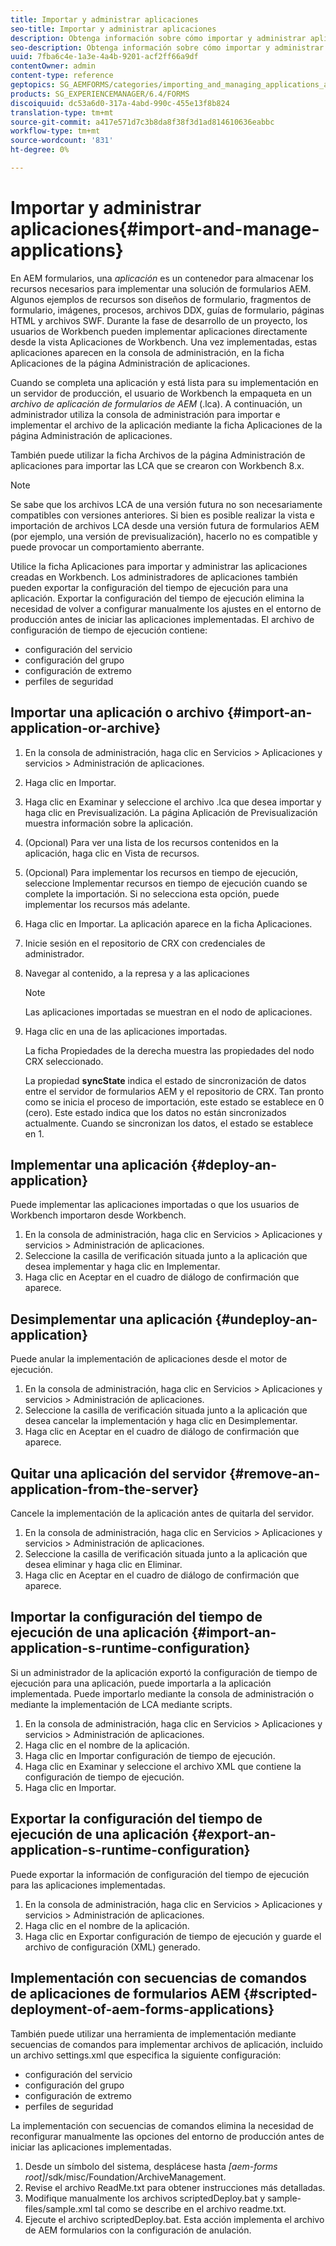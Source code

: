```yaml
---
title: Importar y administrar aplicaciones
seo-title: Importar y administrar aplicaciones
description: Obtenga información sobre cómo importar y administrar aplicaciones.
seo-description: Obtenga información sobre cómo importar y administrar aplicaciones.
uuid: 7fba6c4e-1a3e-4a4b-9201-acf2ff66a9df
contentOwner: admin
content-type: reference
geptopics: SG_AEMFORMS/categories/importing_and_managing_applications_and_archives
products: SG_EXPERIENCEMANAGER/6.4/FORMS
discoiquuid: dc53a6d0-317a-4abd-990c-455e13f8b824
translation-type: tm+mt
source-git-commit: a417e571d7c3b8da8f38f3d1ad814610636eabbc
workflow-type: tm+mt
source-wordcount: '831'
ht-degree: 0%

---
```



# Importar y administrar aplicaciones{#import-and-manage-applications}

En AEM formularios, una *aplicación* es un contenedor para almacenar los recursos necesarios para implementar una solución de formularios AEM. Algunos ejemplos de recursos son diseños de formulario, fragmentos de formulario, imágenes, procesos, archivos DDX, guías de formulario, páginas HTML y archivos SWF. Durante la fase de desarrollo de un proyecto, los usuarios de Workbench pueden implementar aplicaciones directamente desde la vista Aplicaciones de Workbench. Una vez implementadas, estas aplicaciones aparecen en la consola de administración, en la ficha Aplicaciones de la página Administración de aplicaciones.

Cuando se completa una aplicación y está lista para su implementación en un servidor de producción, el usuario de Workbench la empaqueta en un *archivo de aplicación de formularios de AEM* (.lca). A continuación, un administrador utiliza la consola de administración para importar e implementar el archivo de la aplicación mediante la ficha Aplicaciones de la página Administración de aplicaciones.

También puede utilizar la ficha Archivos de la página Administración de aplicaciones para importar las LCA que se crearon con Workbench 8.x.

>[!NOTE]
>
>Se sabe que los archivos LCA de una versión futura no son necesariamente compatibles con versiones anteriores. Si bien es posible realizar la vista e importación de archivos LCA desde una versión futura de formularios AEM (por ejemplo, una versión de previsualización), hacerlo no es compatible y puede provocar un comportamiento aberrante.

Utilice la ficha Aplicaciones para importar y administrar las aplicaciones creadas en Workbench. Los administradores de aplicaciones también pueden exportar la configuración del tiempo de ejecución para una aplicación. Exportar la configuración del tiempo de ejecución elimina la necesidad de volver a configurar manualmente los ajustes en el entorno de producción antes de iniciar las aplicaciones implementadas. El archivo de configuración de tiempo de ejecución contiene:

* configuración del servicio
* configuración del grupo
* configuración de extremo
* perfiles de seguridad

## Importar una aplicación o archivo {#import-an-application-or-archive}

1. En la consola de administración, haga clic en Servicios > Aplicaciones y servicios > Administración de aplicaciones.
1. Haga clic en Importar.
1. Haga clic en Examinar y seleccione el archivo .lca que desea importar y haga clic en Previsualización. La página Aplicación de Previsualización muestra información sobre la aplicación.
1. (Opcional) Para ver una lista de los recursos contenidos en la aplicación, haga clic en Vista de recursos.
1. (Opcional) Para implementar los recursos en tiempo de ejecución, seleccione Implementar recursos en tiempo de ejecución cuando se complete la importación. Si no selecciona esta opción, puede implementar los recursos más adelante.
1. Haga clic en Importar. La aplicación aparece en la ficha Aplicaciones.
1. Inicie sesión en el repositorio de CRX con credenciales de administrador.
1. Navegar al contenido, a la represa y a las aplicaciones

   >[!NOTE]
   >
   >Las aplicaciones importadas se muestran en el nodo de aplicaciones.

1. Haga clic en una de las aplicaciones importadas.

   La ficha Propiedades de la derecha muestra las propiedades del nodo CRX seleccionado.

   La propiedad **syncState** indica el estado de sincronización de datos entre el servidor de formularios AEM y el repositorio de CRX. Tan pronto como se inicia el proceso de importación, este estado se establece en 0 (cero). Este estado indica que los datos no están sincronizados actualmente. Cuando se sincronizan los datos, el estado se establece en 1.

## Implementar una aplicación {#deploy-an-application}

Puede implementar las aplicaciones importadas o que los usuarios de Workbench importaron desde Workbench.

1. En la consola de administración, haga clic en Servicios > Aplicaciones y servicios > Administración de aplicaciones.
1. Seleccione la casilla de verificación situada junto a la aplicación que desea implementar y haga clic en Implementar.
1. Haga clic en Aceptar en el cuadro de diálogo de confirmación que aparece.

## Desimplementar una aplicación {#undeploy-an-application}

Puede anular la implementación de aplicaciones desde el motor de ejecución.

1. En la consola de administración, haga clic en Servicios > Aplicaciones y servicios > Administración de aplicaciones.
1. Seleccione la casilla de verificación situada junto a la aplicación que desea cancelar la implementación y haga clic en Desimplementar.
1. Haga clic en Aceptar en el cuadro de diálogo de confirmación que aparece.

## Quitar una aplicación del servidor {#remove-an-application-from-the-server}

Cancele la implementación de la aplicación antes de quitarla del servidor.

1. En la consola de administración, haga clic en Servicios > Aplicaciones y servicios > Administración de aplicaciones.
1. Seleccione la casilla de verificación situada junto a la aplicación que desea eliminar y haga clic en Eliminar.
1. Haga clic en Aceptar en el cuadro de diálogo de confirmación que aparece.

## Importar la configuración del tiempo de ejecución de una aplicación {#import-an-application-s-runtime-configuration}

Si un administrador de la aplicación exportó la configuración de tiempo de ejecución para una aplicación, puede importarla a la aplicación implementada. Puede importarlo mediante la consola de administración o mediante la implementación de LCA mediante scripts.

1. En la consola de administración, haga clic en Servicios > Aplicaciones y servicios > Administración de aplicaciones.
1. Haga clic en el nombre de la aplicación.
1. Haga clic en Importar configuración de tiempo de ejecución.
1. Haga clic en Examinar y seleccione el archivo XML que contiene la configuración de tiempo de ejecución.
1. Haga clic en Importar.

## Exportar la configuración del tiempo de ejecución de una aplicación {#export-an-application-s-runtime-configuration}

Puede exportar la información de configuración del tiempo de ejecución para las aplicaciones implementadas.

1. En la consola de administración, haga clic en Servicios > Aplicaciones y servicios > Administración de aplicaciones.
1. Haga clic en el nombre de la aplicación.
1. Haga clic en Exportar configuración de tiempo de ejecución y guarde el archivo de configuración (XML) generado.

## Implementación con secuencias de comandos de aplicaciones de formularios AEM {#scripted-deployment-of-aem-forms-applications}

También puede utilizar una herramienta de implementación mediante secuencias de comandos para implementar archivos de aplicación, incluido un archivo settings.xml que especifica la siguiente configuración:

* configuración del servicio
* configuración del grupo
* configuración de extremo
* perfiles de seguridad

La implementación con secuencias de comandos elimina la necesidad de reconfigurar manualmente las opciones del entorno de producción antes de iniciar las aplicaciones implementadas.

1. Desde un símbolo del sistema, desplácese hasta *[aem-forms root]*/sdk/misc/Foundation/ArchiveManagement.
1. Revise el archivo ReadMe.txt para obtener instrucciones más detalladas.
1. Modifique manualmente los archivos scriptedDeploy.bat y sample-files/sample.xml tal como se describe en el archivo readme.txt.
1. Ejecute el archivo scriptedDeploy.bat. Esta acción implementa el archivo de AEM formularios con la configuración de anulación.

